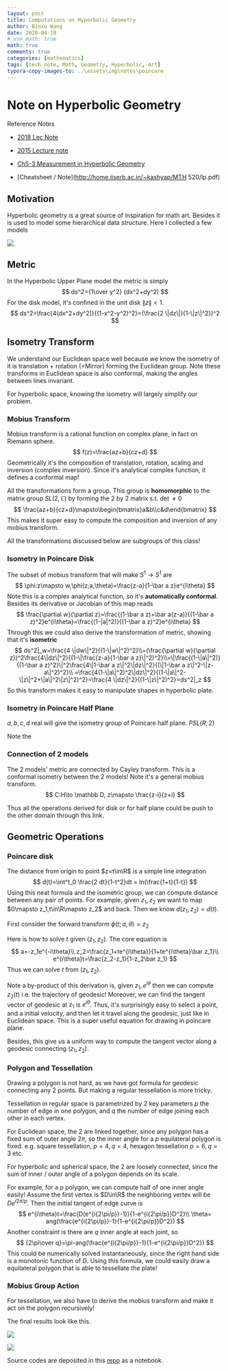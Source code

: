 ```yaml
---
layout: post
title: Computations on Hyperbolic Geometry
author: Binxu Wang
date: 2020-04-10
# use_math: true
math: true
comments: true
categories: [mathematics]
tags: [tech note, Math, Geometry, Hyperbolic, Art]
typora-copy-images-to: ..\assets\img\notes\poincare
---
```


Note on Hyperbolic Geometry
====

Reference Notes

* [2018 Lec Note](http://math.uchicago.edu/~may/REU2018/REUPapers/Olivares.pdf)

* [2015 Lecture note](https://www.mathi.uni-heidelberg.de/~lee/Xiaoman01.pdf)

* [Ch5-3 Measurement in Hyperbolic Geometry](https://mphitchman.com/geometry/section5-3.html) 
* [Cheatsheet / Note](http://home.iiserb.ac.in/~kashyap/MTH 520/lp.pdf) 

## Motivation

Hyperbolic geometry is a great source of inspiration for math art. Besides it is used to model some hierarchical data structure. Here I collected a few models 




![](..\assets\img\notes\poincare\Relation5models.png)



## Metric

In the Hyperbolic Upper Plane model the metric is simply
$$
ds^2={1\over y^2} (dx^2+dy^2)
$$
For the disk model, it's confined in the unit disk $\|z\|<1$. 
$$
ds^2=\frac{4(dx^2+dy^2)}{(1-x^2-y^2)^2}=(\frac{2 \|dz\|}{1-\|z\|^2})^2
$$




## Isometry Transform

We understand our Euclidean space well because we know the isometry of it is translation + rotation (+Mirror) forming the Euclidean group. Note these transforms in Euclidean space is also conformal, making the angles between lines invariant. 

For hyperbolic space, knowing the isometry will largely simplify our problem. 



### Mobius Transform

Mobius transform is a rational function on complex plane, in fact on Riemann sphere.  
$$
f(z)=\frac{az+b}{cz+d}
$$
Geometrically it's the composition of translation, rotation, scaling and inversion (complex inversion). Since it's analytical complex function, it defines a conformal map! 

All the transformations form a group. This group is **homomorphic** to the matrix group $SL(2,\mathbb C)$ by forming the 2 by 2 matrix s.t. $\det\neq0$ 
$$
\frac{az+b}{cz+d}\mapsto\begin{bmatrix}a&b\\c&d\end{bmatrix}
$$
This makes it super easy to compute the composition and inversion of any mobius transform. 

All the transformations discussed below are subgroups of this class! 

### Isometry in Poincare Disk

The subset of mobius transform that will make $S^1\to S^1$ are 
$$
\phi:z\mapsto w,\phi(z;a,\theta)=\frac{z-a}{1-\bar a z}e^{i\theta}
$$
Note this is a complex analytical function, so it's **automatically conformal**. Besides its derivative or Jacobian of this map reads
$$
\frac{\partial w}{\partial z}=\frac{(1-\bar a z)+\bar a(z-a)}{(1-\bar a z)^2}e^{i\theta}=\frac{(1-|a|^2)}{(1-\bar a z)^2}e^{i\theta}
$$
Through this we could also derive the transformation of metric, showing that it's **isometric** 
$$
ds^2|_w=\frac{4 \|dw\|^2}{(1-\|w\|^2)^2}\\=(\frac{\partial w}{\partial z})^2\frac{4\|dz\|^2}{(1-\|\frac{z-a}{1-\bar a z}\|^2)^2}\\=\|\frac{(1-\|a\|^2)}{(1-\bar a z)^2}\|^2\frac{4\|1-\bar a z\|^2\|dz\|^2}{(\|1-\bar a z\|^2-\|z-a\|^2)^2}\\
=\frac{4(1-\|a\|^2)^2\|dz\|^2}{(1-\|a\|^2-\|z\|^2+\|a\|^2\|z\|^2)^2}=\frac{4 \|dz\|^2}{(1-\|z\|^2)^2}=ds^2|_z
$$
So this transform makes it easy to manipulate shapes in hyperbolic plate.  



### Isometry in Poincare Half Plane

$a,b,c,d$ real will give the isometry group of Poincare half plane. $PSL(R,2)$ 

Note the 



### Connection of 2 models

The 2 models' metric are connected by Cayley transform. This is a conformal isometry between the 2 models! Note it's a general mobius transform. 
$$
C:H\to \mathbb D, z\mapsto \frac{z-i}{z+i}
$$

Thus all the operations derived for disk or for half plane could be push to the other domain through this link. 



## Geometric Operations

### Poincare disk

The distance from origin to point $z=t\in\R$ is a simple line integration
$$
d(t)=\int^t_0 \frac{2 dt}{1-t^2}dt = ln(\frac{1+t}{1-t})
$$
Using this neat formula and the isometric group, we can compute distance between any pair of points. For example, given $z_1,z_2$ we want to map $0\mapsto z_1,t\in\R\mapsto z_2$ and back. Then we know $d(z_1,z_2)=d(t)$.

First consider the forward transform $\phi(t;a,\theta)=z_2$

Here is how to solve $t$ given $(z_1,z_2)$. The core equation is 
$$
a=-z_1e^{-i\theta}\\
z_2=\frac{z_1+te^{i\theta}}{1+te^{i\theta}\bar z_1}\\
e^{i\theta}t=\frac{z_2-z_1}{1-z_2\bar z_1}
$$
Thus we can solve $t$ from $(z_1,z_2)$. 

Note a by-product of this derivation is, given $z_1,e^{i\theta}$ then we can compute $z_2(t)$ i.e. the trajectory of geodesic! Moreover, we can find the tangent vector of geodesic at $z_1$ is $e^{i\theta}$. Thus, it's surprisingly easy to select a point, and a initial velocity, and then let it travel along the geodesic, just like in Euclidean space. This is a super useful equation for drawing in poincare plane. 

Besides, this give us a uniform way to compute the tangent vector along a geodesic connecting $(z_1,z_2)$. 

### Polygon and Tessellation

Drawing a polygon is not hard, as we have got formula for geodesic connecting any 2 points. But making a regular tessellation is more tricky. 

Tessellation in regular space is parametrized by 2 key parameters $p$ the number of edge in one polygon, and $q$ the number of edge joining each other in each vertex. 

For Euclidean space, the 2 are linked together, since any polygon has a fixed sum of outer angle $2\pi$, so the inner angle for a $p$ equilateral polygon is fixed. e.g. square tessellation, $p=4,q=4$, hexagon tessellation $p=6,q=3$ etc. 

For hyperbolic and spherical space, the 2 are loosely connected, since the sum of inner / outer angle of a polygon depends on its scale. 

For example, for a $p$ polygon, we can compute half of one inner angle easily! Assume the first vertex is $D\in\R$ the neighboring vertex will be $De^{i{2\pi/p}}$. Then the initial tangent of edge curve is 
$$
e^{i\theta}t=\frac{D(e^{i{2\pi/p}}-1)}{1-e^{i{2\pi/p}}D^2}\\
\theta= ang(\frac{e^{i{2\pi/p}}-1}{1-e^{i{2\pi/p}}D^2})
$$
Another constraint is there are $q$ inner angle at each joint, so
$$
{2\pi\over q}=\pi-ang(\frac{e^{i{2\pi/p}}-1}{1-e^{i{2\pi/p}}D^2})
$$
This could be numerically solved instantaneously, since the right hand side is a monotonic function of $D$. Using this formula, we could easily draw a equilateral polygon that is able to tessellate the plate!



### Mobius Group Action

For tessellation, we also have to derive the mobius transform and make it act on the polygon recursively! 

 

The final results look like this. 

![](https://raw.githubusercontent.com/Animadversio/Hyperbolic_Space_Art/master/tessalations/octa_tessal8-4.png)

![](https://raw.githubusercontent.com/Animadversio/Hyperbolic_Space_Art/master/tessalations/nona_tessal9-3.png)

Source codes are deposited in this [repo](https://github.com/Animadversio/Hyperbolic_Space_Art) as a notebook. 